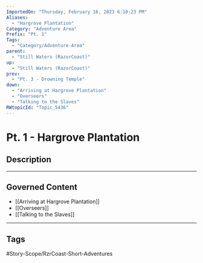 ```yaml
---
ImportedOn: "Thursday, February 16, 2023 6:10:23 PM"
Aliases:
  - "Hargrove Plantation"
Category: "Adventure Area"
Prefix: "Pt. 1"
Tags:
  - "Category/Adventure-Area"
parent:
  - "Still Waters (RazorCoast)"
up:
  - "Still Waters (RazorCoast)"
prev:
  - "Pt. 3 - Drowning Temple"
down:
  - "Arriving at Hargrove Plantation"
  - "Overseers"
  - "Talking to the Slaves"
RWtopicId: "Topic_5436"
---
```

# Pt. 1 - Hargrove Plantation
## Description
---
## Governed Content
- [[Arriving at Hargrove Plantation]]
- [[Overseers]]
- [[Talking to the Slaves]]


---
## Tags
#Story-Scope/RzrCoast-Short-Adventures

